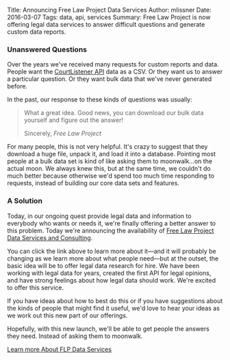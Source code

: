 Title: Announcing Free Law Project Data Services
Author: mlissner
Date: 2016-03-07
Tags: data, api, services
Summary: Free Law Project is now offering legal data services to answer difficult questions and generate custom data reports.

### Unanswered Questions

Over the years we've received many requests for custom reports and data. People want the <a href="https://www.courtlistener.com/api/">CourtListener API</a> data as a CSV. Or they want us to answer a particular question. Or they want bulk data that we've never generated before.

In the past, our response to these kinds of questions was usually:

<blockquote>
<p>What a great idea. Good news, you can download our bulk data yourself and figure out the answer!</p>
<footer>Sincerely, <cite title="Free Law Project">Free Law Project</cite></footer>
</blockquote>

For many people, this is not very helpful. It's crazy to suggest that they download a huge file, unpack it, and load it into a database. Pointing most people at a bulk data set is kind of like asking them to moonwalk&hellip;on the actual moon. We always knew this, but at the same time, we couldn't do much better because otherwise we'd spend too much time responding to requests, instead of building our core data sets and features.


### A Solution

Today, in our ongoing quest provide legal data and information to everybody who wants or needs it,  we're finally offering a better answer to this problem. Today we're announcing the availability of [Free Law Project Data Services and Consulting][1].

You can click the link above to learn more about it&mdash;and it will probably be changing as we learn more about what people need&mdash;but at the outset, the basic idea will be to offer legal data research for hire. We have been working with legal data for years, created the first API for legal opinions, and have strong feelings about how legal data should work. We're excited to offer this service.

If you have ideas about how to best do this or if you have suggestions about the kinds of people that might find it useful, we'd love to hear your ideas as we work out this new part of our offerings.

Hopefully, with this new launch, we'll be able to get people the answers they need. Instead of asking them to moonwalk.

<a href="{filename}/pages/data-services.md" class="btn btn-primary btn-lg">Learn more About FLP Data Services</a>



[1]: {filename}/pages/data-services.md
